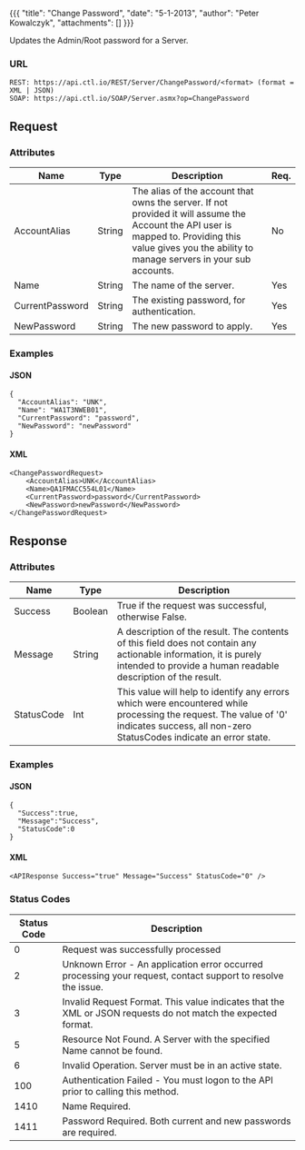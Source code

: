 {{{
  "title": "Change Password",
  "date": "5-1-2013",
  "author": "Peter Kowalczyk",
  "attachments": []
}}}

Updates the Admin/Root password for a Server.

### URL

    REST: https://api.ctl.io/REST/Server/ChangePassword/<format> (format = XML | JSON)
    SOAP: https://api.ctl.io/SOAP/Server.asmx?op=ChangePassword

## Request


### Attributes
| Name | Type | Description | Req. |
| --- | --- | --- | --- |
| AccountAlias | String | The alias of the account that owns the server. If not provided it will assume the Account the API user is mapped to. Providing this value gives you the ability to manage servers in your sub accounts. | No |
| Name | String | The name of the server.   | Yes |
| CurrentPassword | String | The existing password, for authentication. | Yes |
| NewPassword | String | The new password to apply. | Yes |

### Examples

#### JSON

    {
      "AccountAlias": "UNK",
      "Name": "WA1T3NWEB01",
      "CurrentPassword": "password",
      "NewPassword": "newPassword"
    }

#### XML

    <ChangePasswordRequest>
        <AccountAlias>UNK</AccountAlias>
        <Name>QA1FMACC554L01</Name>
        <CurrentPassword>password</CurrentPassword>
        <NewPassword>newPassword</NewPassword>
    </ChangePasswordRequest>

## Response

### Attributes

| Name | Type | Description |
| --- | --- | --- |
| Success | Boolean | True if the request was successful, otherwise False. |
| Message | String | A description of the result. The contents of this field does not contain any actionable information, it is purely intended to provide a human readable description of the result. |
| StatusCode | Int | This value will help to identify any errors which were encountered while processing the request. The value of '0' indicates success, all non-zero StatusCodes indicate an error state. |

### Examples

#### JSON

    {
      "Success":true,
      "Message":"Success",
      "StatusCode":0
    }

#### XML

    <APIResponse Success="true" Message="Success" StatusCode="0" />

### Status Codes
| Status Code | Description |
| --- | --- |
| 0 | Request was successfully processed |
| 2 | Unknown Error - An application error occurred processing your request, contact support to resolve the issue. |
| 3 | Invalid Request Format. This value indicates that the XML or JSON requests do not match the expected format. |
| 5 | Resource Not Found.  A Server with the specified Name cannot be found.  |
| 6 | Invalid Operation.  Server must be in an active state. |
| 100 | Authentication Failed - You must logon to the API prior to calling this method. |
| 1410 | Name Required. |
| 1411 | Password Required.  Both current and new passwords are required. |
